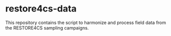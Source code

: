 # restore4cs-data
This repository contains the script to harmonize and process field data from the RESTORE4CS sampling campaigns.


